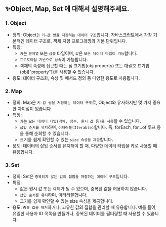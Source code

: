 ## ✨Object, Map, Set 에 대해서 설명해주세요.

### 1. Object

- 정의: Object는 `키-값 쌍을 저장하는 데이터 구조`입니다. 자바스크립트에서 가장 기본적인 데이터 구조로, 객체 지향 프로그래밍의 기본 단위입니다.
- 특징:
  - `키`는 `문자열` 또는 `심볼` 타입이며, `값`은 `모든 데이터 타입이 가능`합니다.
  - `프로토타입 기반으로 상속`이 가능합니다.
  - 객체의 속성에 접근할 때는 점 표기법(obj.property) 또는 대괄호 표기법(obj["property"])을 사용할 수 있습니다.
- 용도: 데이터 구조화, 속성 및 메서드 정의 등 다양한 용도로 사용됩니다.

### 2. Map

- 정의: Map은 `키-값 쌍을 저장하는 데이터 구조`로, Object와 유사하지만 몇 가지 중요한 차이점이 있습니다.
- 특징:
  - `키`는 `모든 데이터 타입(객체, 함수, 원시 값 등)을 사용`할 수 있습니다.
  - `삽입 순서를 유지`하며, `이터러블(Iterable)`합니다. 즉, forEach, for...of 루프 등을 통해 순회할 수 있습니다.
  - 크기를 쉽게 확인할 수 있는 `size 속성을 제공`합니다.
- 용도: 데이터의 삽입 순서를 유지해야 할 때, 다양한 데이터 타입을 키로 사용할 때 유용합니다.

### 3. Set

- 정의: Set은 `중복되지 않는 값의 집합을 저장하는 데이터 구조`입니다.
- 특징:
  - 값은 원시 값 또는 객체가 될 수 있으며, 중복된 값을 허용하지 않습니다.
  - `삽입 순서를 유지`하며, 이터러블합니다.
  - 크기를 쉽게 확인할 수 있는 size 속성을 제공합니다.
- 용도: `중복 값을 제거`하거나, 고유한 값의 집합을 관리할 때 유용합니다. 예를 들어, 유일한 사용자 ID 목록을 만들거나, 중복된 데이터를 필터링할 때 사용할 수 있습니다.
